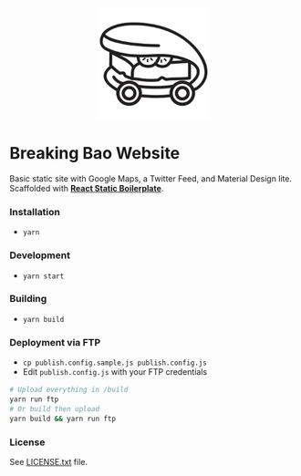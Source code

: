 <p align="center">
  <img src="https://github.com/danyim/breaking-bao/raw/master/src/assets/images/logo.png" alt="Breaking Bao Logo" align="center" height="200" />
</p>

# Breaking Bao Website

Basic static site with Google Maps, a Twitter Feed, and Material Design lite. Scaffolded with [**React Static Boilerplate**](https://github.com/kriasoft/react-static-boilerplate).

### Installation

- `yarn`

### Development

- `yarn start`

### Building

- `yarn build`

### Deployment via FTP

- `cp publish.config.sample.js publish.config.js`
- Edit `publish.config.js` with your FTP credentials

```bash
# Upload everything in /build
yarn run ftp
# Or build then upload
yarn build && yarn run ftp
```

### License

See [LICENSE.txt](https://github.com/danyim/breaking-bao/blob/master/LICENSE.txt) file.
